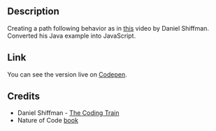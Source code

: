 ## Description
Creating a path following behavior as in [this](https://www.youtube.com/watch?v=2qGsBClh3hE) video by Daniel Shiffman. Converted his Java example into JavaScript.

## Link
You can see the version live on [Codepen](https://codepen.io/FlorinPop17/full/LdZjRb).

## Credits
- Daniel Shiffman - [The Coding Train](https://www.youtube.com/channel/UCvjgXvBlbQiydffZU7m1_aw)
- Nature of Code [book](http://natureofcode.com/book/)